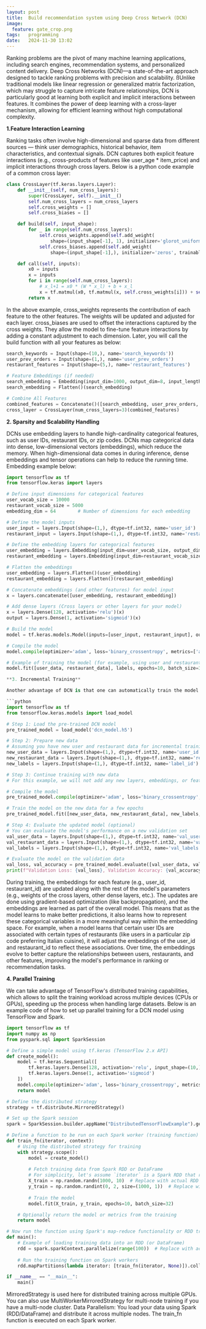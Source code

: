 ```yaml
---
layout: post
title:  Build recommendation system using Deep Cross Network (DCN)
image:
  feature: gate_crop.png
tags:   programming
date:   2024-11-30 13:02
---
```


Ranking problems are the pivot of many machine learning applications, including search engines, recommendation systems, and personalized content delivery. Deep Cross Networks (DCN)—a state-of-the-art approach designed to tackle ranking problems with precision and scalability. ßUnlike traditional models like linear regression or generalized matrix factorization, which may struggle to capture intricate feature relationships, DCN is particularly good at learning both explicit and implicit interactions between features. It combines the power of deep learning with a cross-layer mechanism, allowing for efficient learning without high computational complexity.


**1.Feature Interaction Learning**

Ranking tasks often involve high-dimensional and sparse data from different sources — think user demographics, historical behavior, item characteristics, and contextual signals. DCN captures both explicit feature interactions (e.g., cross-products of features like user_age * item_price) and implicit interactions through cross layers. Below is a python code example of a common cross layer:

```python
class CrossLayer(tf.keras.layers.Layer):
    def __init__(self, num_cross_layers):
        super(CrossLayer, self).__init__()
        self.num_cross_layers = num_cross_layers
        self.cross_weights = []
        self.cross_biases = []

    def build(self, input_shape):
        for _ in range(self.num_cross_layers):
            self.cross_weights.append(self.add_weight(
                shape=(input_shape[-1], 1), initializer='glorot_uniform', trainable=True))
            self.cross_biases.append(self.add_weight(
                shape=(input_shape[-1],), initializer='zeros', trainable=True))

    def call(self, inputs):
        x0 = inputs
        x = inputs
        for i in range(self.num_cross_layers):
            # x_l+1 = x0 * (W * x_l) + b + x_l
            x = tf.matmul(x0, tf.matmul(x, self.cross_weights[i])) + self.cross_biases[i] + x
        return x
```
 
In the above example, cross_weights represents the contribution of each feature to the other features. The weights will be updated and adjusted for each layer. cross_biases are used to offset the interactions captured by the cross weights. They allow the model to fine-tune feature interactions by adding a constant adjustment to each dimension. Later, you will call the build function with all your features as below:

```python
search_keywords = Input(shape=(10,), name='search_keywords'))
user_prev_orders = Input(shape=(1,), name='user_prev_orders')
restaurant_features = Input(shape=(5,), name='restaurant_features')

# Feature Embeddings (if needed)
search_embedding = Embedding(input_dim=1000, output_dim=8, input_length=10)(search_keywords)  # Embedding for keywords
search_embedding = Flatten()(search_embedding)

# Combine All Features
combined_features = Concatenate()([search_embedding, user_prev_orders, restaurant_features])
cross_layer = CrossLayer(num_cross_layers=3)(combined_features)
```
**2. Sparsity and Scalability Handling**

DCNs use embedding layers to handle high-cardinality categorical features, such as user IDs, restaurant IDs, or zip codes. DCNs map categorical data into dense, low-dimensional vectors (embeddings), which reduce the memory. When high-dimensional data comes in during inference, dense embeddings and tensor operations can help to reduce the running time. Embedding example below:

```python
import tensorflow as tf
from tensorflow.keras import layers

# Define input dimensions for categorical features
user_vocab_size = 10000 
restaurant_vocab_size = 5000 
embedding_dim = 64        # Number of dimensions for each embedding

# Define the model inputs
user_input = layers.Input(shape=(1,), dtype=tf.int32, name='user_id')  # User ID
restaurant_input = layers.Input(shape=(1,), dtype=tf.int32, name='restaurant_id')  # Restaurant ID

# Define the embedding layers for categorical features
user_embedding = layers.Embedding(input_dim=user_vocab_size, output_dim=embedding_dim)(user_input)
restaurant_embedding = layers.Embedding(input_dim=restaurant_vocab_size, output_dim=embedding_dim)(restaurant_input)

# Flatten the embeddings
user_embedding = layers.Flatten()(user_embedding)
restaurant_embedding = layers.Flatten()(restaurant_embedding)

# Concatenate embeddings (and other features) for model input
x = layers.concatenate([user_embedding, restaurant_embedding])

# Add dense layers (Cross layers or other layers for your model)
x = layers.Dense(128, activation='relu')(x)
output = layers.Dense(1, activation='sigmoid')(x)

# Build the model
model = tf.keras.models.Model(inputs=[user_input, restaurant_input], outputs=output)

# Compile the model
model.compile(optimizer='adam', loss='binary_crossentropy', metrics=['accuracy'])

# Example of training the model (for example, using user and restaurant data)
model.fit([user_data, restaurant_data], labels, epochs=10, batch_size=32)```

**3. Incremental Training**

Another advantage of DCN is that one can automatically train the model using the incremental data by freezing the layers of the pretrained model. The following example shows how to do that by code:

```python
import tensorflow as tf
from tensorflow.keras.models import load_model

# Step 1: Load the pre-trained DCN model
pre_trained_model = load_model('dcn_model.h5')

# Step 2: Prepare new data
# Assuming you have new user and restaurant data for incremental training
new_user_data = layers.Input(shape=(1,), dtype=tf.int32, name='user_id')
new_restaurant_data = layers.Input(shape=(1,), dtype=tf.int32, name='restaurant_id')
new_labels = layers.Input(shape=(1,), dtype=tf.int32, name='label_id')

# Step 3: Continue training with new data
# For this example, we will not add any new layers, embeddings, or features.

# Compile the model
pre_trained_model.compile(optimizer='adam', loss='binary_crossentropy', metrics=['accuracy'])

# Train the model on the new data for a few epochs
pre_trained_model.fit([new_user_data, new_restaurant_data], new_labels, epochs=5, batch_size=32)

# Step 4: Evaluate the updated model (optional)
# You can evaluate the model's performance on a new validation set
val_user_data = layers.Input(shape=(1,), dtype=tf.int32, name='val_user_id')
val_restaurant_data = layers.Input(shape=(1,), dtype=tf.int32, name='val_restaurant_id')
val_labels = layers.Input(shape=(1,), dtype=tf.int32, name='val_labels')

# Evaluate the model on the validation data
val_loss, val_accuracy = pre_trained_model.evaluate([val_user_data, val_restaurant_data], val_labels)
print(f"Validation Loss: {val_loss}, Validation Accuracy: {val_accuracy}")
```

During training, the embeddings for each feature (e.g., user_id, restaurant_id) are updated along with the rest of the model's parameters (e.g., weights of the cross layers, other dense layers, etc.).
The updates are done using gradient-based optimization (like backpropagation), and the embeddings are learned as part of the overall model. This means that as the model learns to make better predictions, it also learns how to represent these categorical variables in a more meaningful way within the embedding space.
For example, when a model learns that certain user IDs are associated with certain types of restaurants (like users in a particular zip code preferring Italian cuisine), it will adjust the embeddings of the user_id and restaurant_id to reflect these associations. Over time, the embeddings evolve to better capture the relationships between users, restaurants, and other features, improving the model's performance in ranking or recommendation tasks.

**4. Parallel Training**

We can take advantage of TensorFlow's distributed training capabilities, which allows to split the training workload across multiple devices (CPUs or GPUs), speeding up the process when handling large datasets. Below is an example code of how to set up parallel training for a DCN model using TensorFlow and Spark.
```python
import tensorflow as tf
import numpy as np
from pyspark.sql import SparkSession

# Define a simple model using tf.keras (TensorFlow 2.x API)
def create_model():
    model = tf.keras.Sequential([
        tf.keras.layers.Dense(128, activation='relu', input_shape=(10,)),
        tf.keras.layers.Dense(1, activation='sigmoid')
    ])
    model.compile(optimizer='adam', loss='binary_crossentropy', metrics=['accuracy'])
    return model

# Define the distributed strategy
strategy = tf.distribute.MirroredStrategy()

# Set up the Spark session
spark = SparkSession.builder.appName("DistributedTensorFlowExample").getOrCreate()

# Define a function to be run on each Spark worker (training function)
def train_fn(iterator, context):
    # Using the distributed strategy for training
    with strategy.scope():
        model = create_model()
        
        # Fetch training data from Spark RDD or DataFrame
        # For simplicity, let's assume `iterator` is a Spark RDD that returns batches of data
        X_train = np.random.randn(1000, 10)  # Replace with actual RDD fetching
        y_train = np.random.randint(0, 2, size=(1000, 1))  # Replace with actual labels
        
        # Train the model
        model.fit(X_train, y_train, epochs=10, batch_size=32)

    # Optionally return the model or metrics from the training
    return model

# Now run the function using Spark's map-reduce functionality or RDD transformation
def main():
    # Example of loading training data into an RDD (or DataFrame)
    rdd = spark.sparkContext.parallelize(range(100))  # Replace with actual data
    
    # Run the training function on Spark workers
    rdd.mapPartitions(lambda iterator: [train_fn(iterator, None)]).collect()

if __name__ == "__main__":
    main() 
```
 MirroredStrategy is used here for distributed training across multiple GPUs. You can also use MultiWorkerMirroredStrategy for multi-node training if you have a multi-node cluster.
Data Parallelism: You load your data using Spark (RDD/DataFrame) and distribute it across multiple nodes. The train_fn function is executed on each Spark worker.
